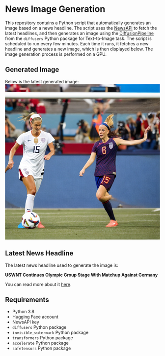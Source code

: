 # News Image Generation
This repository contains a Python script that automatically generates an image based on a news headline. The script uses the [NewsAPI](https://newsapi.org/) to fetch the latest headlines, and then generates an image using the [DiffusionPipeline](https://github.com/huggingface/diffusers) from the `diffusers` Python package for Text-to-Image task.
The script is scheduled to run every few minutes. Each time it runs, it fetches a new headline and generates a new image, which is then displayed below. The image generation process is performed on a GPU.

## Generated Image
Below is the latest generated image:
![Generated Image](image.png)

## Latest News Headline
The latest news headline used to generate the image is:

**USWNT Continues Olympic Group Stage With Matchup Against Germany**

You can read more about it [here](https://news.google.com/rss/articles/CBMiZGh0dHBzOi8vd3d3LnVzc29jY2VyLmNvbS9zdG9yaWVzLzIwMjQvMDcvdXNhLXZzLWdlcm1hbnktbWF0Y2gtcHJldmlldy1nYW1lLW5vdGVzLTIwMjQtcGFyaXMtb2x5bXBpY3PSAQA?oc=5).

## Requirements
- Python 3.8
- Hugging Face account
- NewsAPI key
- `diffusers` Python package
- `invisible_watermark` Python package
- `transformers` Python package
- `accelerate` Python package
- `safetensors` Python package
